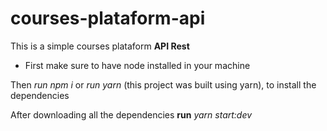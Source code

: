 # courses-plataform-api

This is a simple courses plataform **API Rest**

- First make sure to have node installed in your machine

Then _run npm i_ or _run yarn_ (this project was built using yarn), to install the dependencies

After downloading all the dependencies **run** _yarn start:dev_
